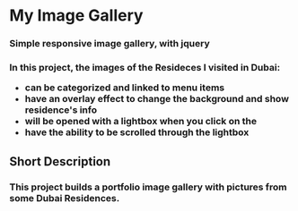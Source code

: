  <h1>My Image Gallery


 <h3>Simple responsive image gallery, with <strong>jquery</strong>
<br>

<h3>In this project, the images of the Resideces I visited in Dubai:<br>
<ul>
	<li>can be categorized and linked to menu items</li>
	<li>have an overlay effect  to change the background and show residence's info</li>
	<li>will be opened with a lightbox when you click on the</li>
	<li>have the ability to be scrolled through the lightbox </li>

</ul>

<h2>Short Description </h2>
<h3>This project builds a portfolio image gallery with pictures from some Dubai Residences.
<br><br>
